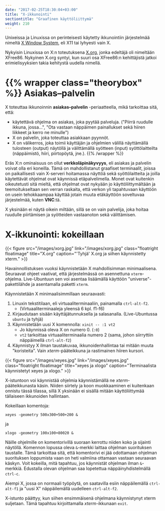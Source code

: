 ```yaml
---
date: "2017-02-25T18:30:04+03:00"
title: "X-ikkunointi"
sectiontitle: "Graafinen käyttöliittymä"
weight: 210
---
```



Unixeissa ja Linuxissa on perinteisesti käytetty ikkunointiin järjestelmää
nimeltä [X Window System], eli X11 tai
lyhyesti vain X.

Nykyisin Linuxissa on X:n toteutuksena [X.org], jonka edeltäjä oli
nimeltään XFree86. Nykyinen X.org syntyi, kun suuri osa XFree86:n
kehittäjistä jatkoi erimielisyyksien takia kehitystä uudella nimellä.

{{% wrapper class="theorybox" %}}
Asiakas–palvelin
====================
X toteuttaa ikkunoinnin **asiakas–palvelin** -periaatteella, mikä tarkoittaa sitä, että:

* käytettävä ohjelma on asiakas, joka pyytää palveluja. ("Piirrä ruudulle ikkuna, jossa...",
  "Ota vastaan näppäimen painallukset sekä hiiren liikkeet ja kerro ne minulle")
* X on palvelin, joka toteuttaa asiakkaan pyynnöt.
* X on välikerros, joka toimii käyttäjän ja ohjelmien välillä näyttämällä tulosteen (output) näytöllä
  ja välittämällä syötteen (input) syöttölaitteilta (näppäimistö, hiiri, piirtopöytä, jne.).
  {{% /wrapper %}}


Eräs X:n ominaisuus on ollut **verkkoläpinäkyvyys**, eli asiakas ja palvelin voivat
olla eri koneilla. Tämä on mahdollistanut graafiset terminaalit, joissa on paikallisesti
vain X-serveri hoitamassa näyttöä sekä syöttölaitteita ja joilla käytettävät ohjelmat
ovat käynnissä etäpalvelimella. Monet ovat kuitenkin oikeutetusti sitä mieltä,
että ohjelmat ovat nykyään jo käyttöliittymältään ja teemoitukseltaan sen verran
raskaita, että verkon yli tapahtuvaan käyttöön on usein tehokkaampaa käyttää
jotain muuta etäkäyttöön soveltuvaa järjestelmää, kuten **VNC**:tä.

X yksinään ei näytä oikein miltään, sillä se on vain palvelija, joka hoitaa ruudulle piirtämisen ja
syötteiden vastaanoton sekä välittämisen.




X-ikkunointi: kokeillaan
==============================

{{< figure src="/images/xorg.jpg" link="/images/xorg.jpg" class="floatright floatimage" title="X.org" caption="'Tyhjä' X.org ja siihen käynnistetty xterm." >}}

Havainnollistuksen vuoksi käynnistetään X mahdollisimman minimaalisena.
Seuraavat ohjeet vaativat, että järjestelmässä on asennettuna `xterm`-ohjelma.
Live-Ubuntuun sen voi asentaa lisäämällä käyttöön "universe"-pakettilähde ja
asentamalla paketti `xterm`.

Käynnistetään X minimaalisimmillaan seuraavasti:

1. Linuxin tekstitilaan, eli virtuaaliterminaaliin, painamalla `ctrl-alt-f2`.
    * (Virtuaaliterminaaleja yleensä 6 kpl. f1-f6)
2. Kirjaudutaan sisään käyttäjätunnuksella ja salasanalla. (Live-Ubuntussa `ubuntu` ja tyhjä)
3. Käynnistetään uusi X komennolla: `xinit -- :1 vt2`
    * Jo käynnissä oleva X on numero 0. (`:0`)
    * `vt2` tarkoittaa virtuaaliterminaalia numero 2 (sama, johon siirryttiin näppäimellä `ctrl-alt-f2`)
4. Käynnistyy X ilman taustakuvaa, ikkunoidenhallintaa tai mitään muuta "koristeita".
   Vain *xterm*-pääteikkuna ja rastimainen hiiren kursori.

{{< figure src="/images/xeyes.jpg" link="/images/xeyes.jpg" class="floatright floatimage" title="xeyes ja xlogo" caption="Terminaalista käynnistetyt xeyes ja xlogo." >}}

X-istuntoon voi käynnistää ohjelmia käynnistämällä ne *xterm*-pääteikkunasta käsin. Niiden siirtely ja
koon muokkaaminen ei kuitenkaan onnistu tässä tilassa, sillä X yksinään ei sisällä mitään käyttöliittymää
tällaiseen ikkunoiden hallintaan.

Kokeillaan komentoja:

```
xeyes -geometry 500x300+500+200 &
```

ja

```
xlogo -geometry 100x100+80020 &
```

Näille ohjelmille on komentorivillä suoraan kerrottu niiden koko ja sijainti näytöllä. Komennon lopussa
oleva `&`-merkki laittaa ohjelman suorituksen taustalle. Tämä tarkoittaa sitä, että komentorivi ei jää
odottamaan ohjelman suorituksen loppumista vaan on heti valmiina ottamaan vastaan seuraavan käskyn.
Voit kokeilla, mitä tapahtuu, jos käynnistät ohjelman ilman `&`-merkkiä. Edustalla olevan ohjelman saa lopetettua
näppäinyhdistelmällä `ctrl-c`.

Aiempi X, jossa on normaali työpöytä, on saatavilla esiin näppäilemällä `ctrl-alt-f1` ja
"uusi X" näppäilemällä uudelleen `ctrl-alt-f2`.

X-istunto päättyy, kun siihen ensimmäisenä ohjelmana käynnistynyt xterm suljetaan. Tämä tapahtuu
kirjoittamalla *xterm*-ikkunaan `exit`.



[X Window System]:https://en.wikipedia.org/wiki/X_Window_System (X Window System)
[X.org]: https://www.x.org/wiki/ (X.org)
